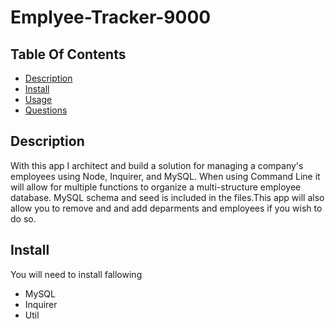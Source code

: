 # Emplyee-Tracker-9000

## Table Of Contents
* [Description](#description)
* [Install](#install)
* [Usage](#usage)
* [Questions](#questions)

## Description

With this app I architect and build a solution for managing a company's employees using Node, Inquirer, and MySQL. When using
Command Line it will allow for multiple functions to organize a multi-structure employee database. MySQL schema and seed is included in the files.This app
will also allow you to remove and and add deparments and employees if you wish to do so.

## Install

You will need to install fallowing 
* MySQL
* Inquirer 
* Util

